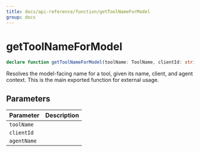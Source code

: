 ```yaml
---
title: docs/api-reference/function/getToolNameForModel
group: docs
---
```


# getToolNameForModel

```ts
declare function getToolNameForModel(toolName: ToolName, clientId: string, agentName: AgentName): Promise<string>;
```

Resolves the model-facing name for a tool, given its name, client, and agent context.
This is the main exported function for external usage.

## Parameters

| Parameter | Description |
|-----------|-------------|
| `toolName` | |
| `clientId` | |
| `agentName` | |
